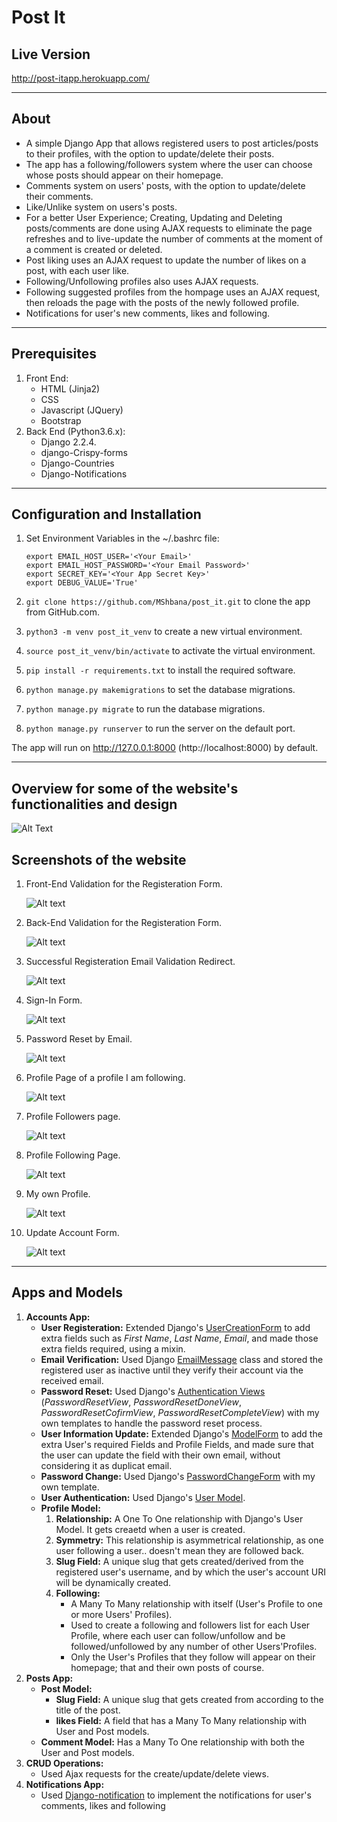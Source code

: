 # Post It

## Live Version
http://post-itapp.herokuapp.com/

---

## About

* A simple Django App that allows registered users to post articles/posts to their profiles, with the option to update/delete their posts.
* The app has a following/followers system where the user can choose whose posts should appear on their homepage.
* Comments system on users' posts, with the option to update/delete their comments.
* Like/Unlike system on users's posts.
* For a better User Experience; Creating, Updating and Deleting posts/comments are done using AJAX requests to eliminate the page refreshes and to live-update the number of comments at the moment of a comment is created or deleted.
* Post liking uses an AJAX request to update the number of likes on a post, with each user like.
* Following/Unfollowing profiles also uses AJAX requests.
* Following suggested profiles from the hompage uses an AJAX request, then reloads the page with the posts of the newly followed profile.
* Notifications for user's new comments, likes and following.

---

## Prerequisites

1. Front End:
    * HTML (Jinja2)
    * CSS
    * Javascript (JQuery)
    * Bootstrap
2. Back End (Python3.6.x):
    * Django 2.2.4.
    * django-Crispy-forms
    * Django-Countries
    * Django-Notifications

---

## Configuration and Installation

1. Set Environment Variables in the ~/.bashrc file:

    ```
    export EMAIL_HOST_USER='<Your Email>'
    export EMAIL_HOST_PASSWORD='<Your Email Password>'
    export SECRET_KEY='<Your App Secret Key>'
    export DEBUG_VALUE='True'
    ```

2. `git clone https://github.com/MShbana/post_it.git` to clone the app from GitHub.com.
3. `python3 -m venv post_it_venv` to create a new virtual environment.
4. `source post_it_venv/bin/activate` to activate the virtual environment.

5. `pip install -r requirements.txt` to install the required software.

6. `python manage.py makemigrations` to set the database migrations.

7. `python manage.py migrate` to run the database migrations.

8. `python manage.py runserver` to run the server on the default port.

The app will run on http://127.0.0.1:8000 (http://localhost:8000) by default.

---

## Overview for some of the website's functionalities and design

![Alt Text][site_gif]

## Screenshots of the website

1. Front-End Validation for the Registeration Form.

    ![Alt text][site_img1]

2. Back-End Validation for the Registeration Form.

    ![Alt text][site_img2]

3. Successful Registeration Email Validation Redirect. 

    ![Alt text][site_img3]


4. Sign-In Form.

    ![Alt text][site_img4]

5. Password Reset by Email.

    ![Alt text][site_img5]

6. Profile Page of a profile I am following.

    ![Alt text][site_img6]

1. Profile Followers page.

    ![Alt text][site_img7]

2. Profile Following Page.

    ![Alt text][site_img8]

3. My own Profile.

    ![Alt text][site_img9]


10. Update Account Form.

    ![Alt text][site_img10]

---

## Apps and Models

1. **Accounts App:**
    * **User Registeration:** Extended Django's [UserCreationForm][link_UserCreationForm] to add extra fields such as *First Name*, *Last Name*, *Email*, and made those extra fields required, using a mixin.
    * **Email Verification:** Used Django [EmailMessage][link_EmailMessage] class and stored the registered user as inactive until they verify their account via the received email.
    * **Password Reset:** Used Django's [Authentication Views][link_authentication_views] (*PasswordResetView*, *PasswordResetDoneView*, *PasswordResetCofirmView*, *PasswordResetCompleteView*) with my own templates to handle the password reset process.
    * **User Information Update:** Extended Django's [ModelForm][link_ModelForm] to add the extra User's required Fields and Profile Fields, and made sure that the user can update the field with their own email, without considering it as duplicat email.
    * **Password Change:** Used Django's [PasswordChangeForm][link_PasswordChangeForm] with my own template.
    * **User Authentication:** Used Django's [User Model][link_user_model].
    * **Profile Model:**
        1. **Relationship:** A One To One relationship with Django's User Model. It gets creaetd when a user is created.
        2. **Symmetry:** This relationship is asymmetrical relationship, as one user following a user.. doesn't mean they are followed back.
        3. **Slug Field:** A unique slug that gets created/derived from the registered user's username, and by which the user's account URI will be dynamically created.
        4. **Following:**
            * A Many To Many relationship with itself (User's Profile to one or more Users' Profiles).
            * Used to create a following and followers list for each User Profile, where each user can follow/unfollow and be followed/unfollowed by any number of other Users'Profiles.
            * Only the User's Profiles that they follow will appear on their homepage; that and their own posts of course.
2. **Posts App:**
    * **Post Model:**
        * **Slug Field:** A unique slug that gets created from according to the title of the post.
        * **likes Field:** A field that has a Many To Many relationship with User and Post models.
    * **Comment Model:** Has a Many To One relationship with both the User and Post models.
3. **CRUD Operations:**
    * Used Ajax requests for the create/update/delete views.
4. **Notifications App:**
    * Used [Django-notification][link_django_notifications] to implement the notifications for user's comments, likes and following


[//]:  # (Links and images relative paths)

[link_UserCreationForm]: https://docs.djangoproject.com/en/2.2/topics/auth/default/#django.contrib.auth.forms.UserCreationForm>
[link_EmailMessage]: <https://docs.djangoproject.com/en/2.2/topics/email/>
[link_authentication_views]: <https://docs.djangoproject.com/en/2.2/topics/auth/default/>
[link_ModelForm]: <https://docs.djangoproject.com/en/2.2/topics/forms/modelforms/>
[link_PasswordChangeForm]: <https://docs.djangoproject.com/en/2.2/topics/auth/default/#django.contrib.auth.forms.PasswordChangeForm>
[link_user_model]: <https://docs.djangoproject.com/en/2.2/ref/contrib/auth/>
[link_django_notifications]: <https://github.com/django-notifications/django-notifications/>


[site_gif]: <./base/static/screenshots/post_it.gif>
[site_img1]: <./base/static/screenshots/1.png?raw=true>
[site_img2]: <./base/static/screenshots/2.png?raw=true>
[site_img3]: <./base/static/screenshots/3.png?raw=true>
[site_img4]: <./base/static/screenshots/4.png?raw=true>
[site_img5]: <./base/static/screenshots/5.png?raw=true>
[site_img6]: <./base/static/screenshots/6.png?raw=true>
[site_img7]: <./base/static/screenshots/7.png?raw=true>
[site_img8]: <./base/static/screenshots/8.png?raw=true>
[site_img9]: <./base/static/screenshots/9.png?raw=true>
[site_img10]: <./base/static/screenshots/10.png?raw=true>
[site_img11]: <./base/static/screenshots/11.png?raw=true>
[site_img12]: <./base/static/screenshots/12.png?raw=true>



